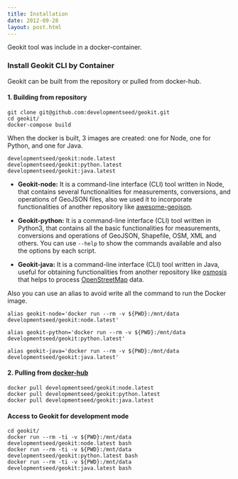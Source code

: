 ```yaml
---
title: Installation
date: 2012-09-28
layout: post.html
---
```


Geokit tool was include in a docker-container.

### Install Geokit CLI by Container

Geokit can be built from the repository or pulled from docker-hub.


#### 1. Building from repository
```
git clone git@github.com:developmentseed/geokit.git
cd geokit/
docker-compose build
```

When the docker is built, 3 images are created: one for Node, one for Python, and one for Java.
```
developmentseed/geokit:node.latest
developmentseed/geokit:python.latest
developmentseed/geokit:java.latest
```

- **Geokit-node:** It is a command-line interface (CLI) tool written in Node, that contains several functionalities for measurements, conversions, and operations of GeoJSON files, also we used it to incorporate functionalities of another repository like [awesome-geojson](https://github.com/tmcw/awesome-geojson).
     
- **Geokit-python:** It is a command-line interface (CLI) tool written in Python3, that contains all the basic functionalities for measurements, conversions and operations of GeoJSON, Shapefile, OSM, XML and others. You can use `--help` to show the commands available and also the options by each script.
    
- **Geokit-java:** It is a command-line interface (CLI) tool written in Java, useful for obtaining functionalities from another repository like [osmosis](https://github.com/openstreetmap/osmosis.git) that helps to process [OpenStreetMap](http://www.openstreetmap.org/) data.

Also you can use an alias to avoid write all the command to run the Docker image.
```
alias geokit-node='docker run --rm -v ${PWD}:/mnt/data developmentseed/geokit:node.latest'
```

```
alias geokit-python='docker run --rm -v ${PWD}:/mnt/data developmentseed/geokit:python.latest'
```

```
alias geokit-java='docker run --rm -v ${PWD}:/mnt/data developmentseed/geokit:java.latest'
```


#### 2. Pulling from [docker-hub](https://hub.docker.com/r/developmentseed/geokit)

```
docker pull developmentseed/geokit:node.latest
docker pull developmentseed/geokit:python.latest
docker pull developmentseed/geokit:java.latest
```

#### Access to Geokit for development mode
```
cd geokit/
docker run --rm -ti -v ${PWD}:/mnt/data developmentseed/geokit:node.latest bash
docker run --rm -ti -v ${PWD}:/mnt/data developmentseed/geokit:python.latest bash
docker run --rm -ti -v ${PWD}:/mnt/data developmentseed/geokit:java.latest bash
```

